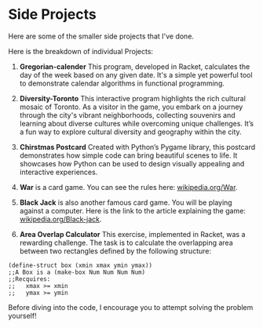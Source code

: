 # Side Projects

Here are some of the smaller side projects that I've done. 

Here is the breakdown of individual Projects:
1. **Gregorian-calender** This program, developed in Racket, calculates the day of the week based on any given date. It's a simple yet powerful tool to demonstrate calendar algorithms in functional programming.

2. **Diversity-Toronto** This interactive program highlights the rich cultural mosaic of Toronto. As a visitor in the game, you embark on a journey through the city's vibrant neighborhoods, collecting souvenirs and learning about diverse cultures while overcoming unique challenges. It’s a fun way to explore cultural diversity and geography within the city.

3. **Chirstmas Postcard** Created with Python’s Pygame library, this postcard demonstrates how simple code can bring beautiful scenes to life. It showcases how Python can be used to design visually appealing and interactive experiences.

4. **War** is a card game. You can see the rules here: [wikipedia.org/War](https://en.wikipedia.org/wiki/War_(card_game)).

5. **Black Jack** is also another famous card game. You will be playing against a computer. Here is the link to the article explaining the game: [wikipedia.org/Black-jack](https://en.wikipedia.org/wiki/Blackjack).

6. **Area Overlap Calculator** This exercise, implemented in Racket, was a rewarding challenge. The task is to calculate the overlapping area between two rectangles defined by the following structure:
```
(define-struct box (xmin xmax ymin ymax))
;;A Box is a (make-box Num Num Num Num)
;;Recquires:
;;   xmax >= xmin
;;   ymax >= ymin
```
Before diving into the code, I encourage you to attempt solving the problem yourself!